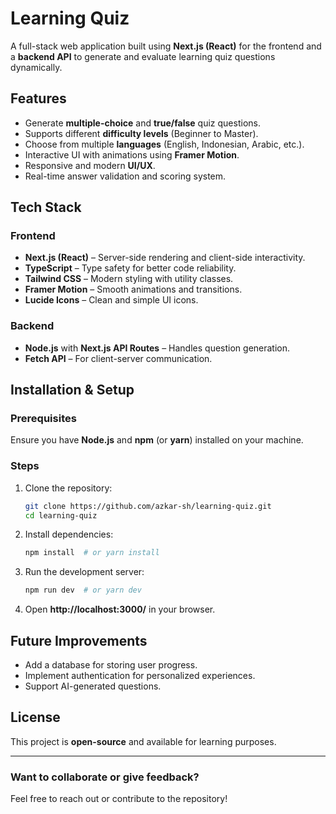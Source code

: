 # Learning Quiz

A full-stack web application built using **Next.js (React)** for the frontend and a **backend API** to generate and evaluate learning quiz questions dynamically.

## Features

- Generate **multiple-choice** and **true/false** quiz questions.
- Supports different **difficulty levels** (Beginner to Master).
- Choose from multiple **languages** (English, Indonesian, Arabic, etc.).
- Interactive UI with animations using **Framer Motion**.
- Responsive and modern **UI/UX**.
- Real-time answer validation and scoring system.

## Tech Stack

### Frontend

- **Next.js (React)** – Server-side rendering and client-side interactivity.
- **TypeScript** – Type safety for better code reliability.
- **Tailwind CSS** – Modern styling with utility classes.
- **Framer Motion** – Smooth animations and transitions.
- **Lucide Icons** – Clean and simple UI icons.

### Backend

- **Node.js** with **Next.js API Routes** – Handles question generation.
- **Fetch API** – For client-server communication.

## Installation & Setup

### Prerequisites

Ensure you have **Node.js** and **npm** (or **yarn**) installed on your machine.

### Steps

1. Clone the repository:
   ```sh
   git clone https://github.com/azkar-sh/learning-quiz.git
   cd learning-quiz
   ```
2. Install dependencies:
   ```sh
   npm install  # or yarn install
   ```
3. Run the development server:
   ```sh
   npm run dev  # or yarn dev
   ```
4. Open **http://localhost:3000/** in your browser.

## Future Improvements

- Add a database for storing user progress.
- Implement authentication for personalized experiences.
- Support AI-generated questions.

## License

This project is **open-source** and available for learning purposes.

---

### Want to collaborate or give feedback?

Feel free to reach out or contribute to the repository!
